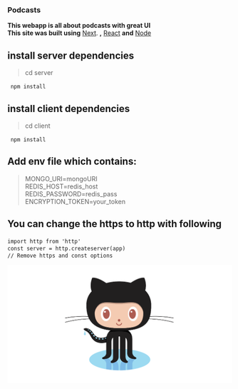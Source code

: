 ### Podcasts
__This webapp is all about podcasts with great UI__ <br/>
**This site was built using** [Next](https://nextjs.org/). **,**   [React](https://reactjs.org/) **and** [Node](https://nodejs.org/en/)

## install server dependencies
> cd server
```
 npm install
```

## install client dependencies
> cd client
```
 npm install
```

## Add env file which contains:
> MONGO_URI=mongoURI <br/>
> REDIS_HOST=redis_host <br/>
> REDIS_PASSWORD=redis_pass <br/>
> ENCRYPTION_TOKEN=your_token <br/>

## You can change the https to http with following
```
import http from 'http'
const server = http.createserver(app)
// Remove https and const options
```

![Gotthat](./client/assets/gt.png)

